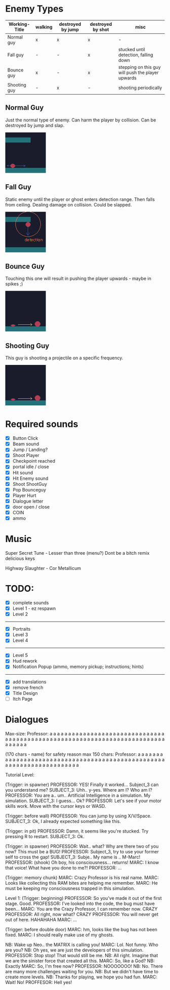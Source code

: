 # Enemy Types

| Working-Title | walking | destroyed by jump | destroyed by shot | misc                                              |
| ------------- | ------- | ----------------- | ----------------- | ------------------------------------------------- |
| Normal guy    | x       | x                 | x                 | -                                                 |
| Fall guy      | -       | -                 | x                 | stucked until detection, falling down             |
| Bounce guy    | x       | -                 | x                 | stepping on this guy will push the player upwards |
| Shooting guy  | -       | x                 | -                 | shooting periodically                             |

## Normal Guy

Just the normal type of enemy. Can harm the player by collision. Can be destroyed by jump and slap.

![](enemy1.png)

## Fall Guy

Static enemy until the player or ghost enters detection range. Then falls from ceiling. Dealing damage on collision.
Could be slapped.

![](enemy2.png)

## Bounce Guy

Touching this one will result in pushing the player upwards - maybe in spikes ;)

![](enemy3.png)

## Shooting Guy

This guy is shooting a projectile on a specific frequency.

![](enemy3.png)

# Required sounds

- [x] Button Click
- [x] Beam sound
- [x] Jump / Landing?
- [x] Shoot Player
- [x] Checkpoint reached
- [x] portal idle / close
- [x] Hit sound
- [x] Hit Enemy sound
- [x] Shoot ShootGuy
- [x] Pop Bounceguy
- [x] Player Hurt
- [x] Dialogue letter
- [x] door open / close
- [x] COIN
- [x] ammo

# Music

Super Secret Tune - Lesser than three (menu?)
Dont be a bitch remix
delicious keys

Highway Slaughter - Cor Metallicum

# TODO:

- [x] complete sounds
- [x] Level 1 - ez respawn
- [x] Level 2

---

- [x] Portraits
- [x] Level 3
- [x] Level 4

---

- [x] Level 5
- [x] Hud rework
- [x] Notification Popup (ammo, memory pickup; instructions; hints)

---

- [x] add translations
- [x] remove french
- [x] Title Design
- [ ] Itch Page

# Dialogues

Max-size: Professor: a a a a a a a a a a a a a a a a a a a a a a a a a a a a a a a a a a a a a a a a a a a a a a a a a a a a a a a a a a a a a a a a a a a a a a a a a a a a a a a a

(170 chars - name) for safety reason max 150 chars:
Professor: a a a a a a a a a a a a a a a a a a a a a a a a a a a a a a a a a a a a a a a a a a a a a a a a a a a a a a a a a a a a a a a a a a a a a a

Tutorial Level:

(Trigger: in spawner)
PROFESSOR: YES! Finally it worked... Subject_3 can you understand me?
SUBJECT_3: Uhh.. y-yes. Where am I? Who am I?
PROFESSOR: You are a.. um.. Artificial Intelligence in a simulation. My simulation.
SUBJECT_3: I guess... Ok?
PROFESSOR: Let's see if your motor skills work. Move with the cursor keys or WASD.

(Trigger: before wall)
PROFESSOR: You can jump by using X/V/Space.
SUBJECT_3: Ok, I already expected something like this.

(Trigger: in pit)
PROFESSOR: Damn, it seems like you're stucked. Try pressing R to restart.
SUBJECT_3: Ok.

(Trigger: in spawner)
PROFESSOR: Wait.. what? Why are there two of you now? This must be a BUG!
PROFESSOR: Subject_3, try to use your former self to cross the gap!
SUBJECT_3: Subje.. My name is .. M-Marc!
PROFESSOR: (shook) Oh boy, his consciousness... returns!
MARC: I know that voice! What have you done to me?!
PROFESSOR: ...

(Trigger: memory chunk)
MARC: Crazy Professor is his real name.
MARC: Looks like collecting this RAM bites are helping me remember.
MARC: He must be keeping my consciousness trapped in this simulation.

Level 1:
(Trigger: beginning)
PROFESSOR: So you've made it out of the first stage. Good.
PROFESSOR: I've looked into the code, the bug must have been...
MARC: You are the Crazy Professor, I can remember now.
CRAZY PROFESSOR: All right, now what?
CRAZY PROFESSOR: You will never get out of here. HAHAHAHA
MARC: ...

(Trigger: before double door)
MARC: hm, looks like the bug has not been fixed.
MARC: I should really make use of my ghosts.

NB: Wake up Neo.. the MATRIX is calling you!
MARC: Lol. Not funny. Who are you?
NB: Oh yes, we are just the developers of this simulation.
PROFESSOR: Stop stop! That would still be me.
NB: All right. Imagine that we are the sinister force that created all this.
MARC: So, like a God?
NB: Exactly
MARC: So, I'm free now?
PROFESSOR: NOOOOOOO!
NB: No. There are many more challenges waiting for you.
NB: But we didn't have time to create more levels.
NB: Thanks for playing, we hope you had fun.
MARC: Wait! No!
PROFFESOR: Hell yes!
